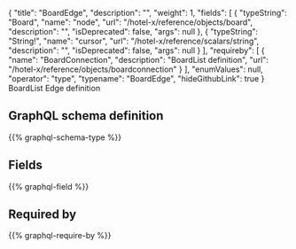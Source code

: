 {
  "title": "BoardEdge",
  "description": "",
  "weight": 1,
  "fields": [
    {
      "typeString": "Board",
      "name": "node",
      "url": "/hotel-x/reference/objects/board",
      "description": "",
      "isDeprecated": false,
      "args": null
    },
    {
      "typeString": "String!",
      "name": "cursor",
      "url": "/hotel-x/reference/scalars/string",
      "description": "",
      "isDeprecated": false,
      "args": null
    }
  ],
  "requireby": [
    {
      "name": "BoardConnection",
      "description": "BoardList definition",
      "url": "/hotel-x/reference/objects/boardconnection"
    }
  ],
  "enumValues": null,
  "operator": "type",
  "typename": "BoardEdge",
  "hideGithubLink": true
}
BoardList Edge definition
## GraphQL schema definition

{{% graphql-schema-type %}}

## Fields

{{% graphql-field %}}

## Required by

{{% graphql-require-by %}}

